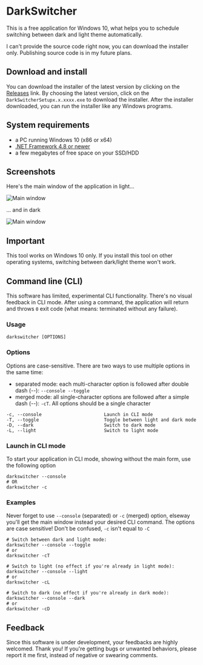 # DarkSwitcher
This is a free application for Windows 10, what helps you to schedule switching between dark and light theme automatically.

I can't provide the source code right now, you can download the installer only. Publishing source code is in my future plans.

## Download and install
You can download the installer of the latest version by clicking on the [Releases](https://github.com/iminet/darkswitcher/releases) link. By choosing the latest version, click on the `DarkSwitcherSetupx.x.xxxx.exe` to download the installer. After the installer downloaded, you can run the installer like any Windows programs.

## System requirements
- a PC running Windows 10 (x86 or x64)
- [.NET Framework 4.8 or newer](https://dotnet.microsoft.com/download/dotnet-framework)
- a few megabytes of free space on your SSD/HDD

## Screenshots
Here's the main window of the application in light...

![Main window](https://i.ibb.co/RN39Brx/darkswitcher-screenshot-1-0-7780.png)

... and in dark

![Main window](https://i.ibb.co/8df6c1f/darkswitcher-screenshot-dark-1-0-7780.png)

## Important
This tool works on Windows 10 only. If you install this tool on other operating systems, switching between dark/light theme won't work.

## Command line (CLI)
This software has limited, experimental CLI functionality. There's no visual feedback in CLI mode. After using a command, the application will return and throws `0` exit code (what means: terminated without any failure).

### Usage
```
darkswitcher [OPTIONS]
```

### Options
Options are case-sensitive. There are two ways to use multiple options in the same time:
- separated mode: each multi-character option is followed after double dash (--): `--console --toggle`
- merged mode: all single-character options are followed after a simple dash (--): `-cT`. All options should be a single character
```
-c, --console						Launch in CLI mode
-T, --toggle						Toggle between light and dark mode
-D, --dark							Switch to dark mode
-L, --light							Switch to light mode
```

### Launch in CLI mode
To start your application in CLI mode, showing without the main form, use the following option
```
darkswitcher --console
# OR
darkswitcher -c
```

### Examples
Never forget to use `--console` (separated) or `-c` (merged) option, elseway you'll get the main window instead your desired CLI command.
The options are case sensitive! Don't be confused, `-c` isn't equal to `-C`
```
# Switch between dark and light mode:
darkswitcher --console --toggle
# or
darkswitcher -cT

# Switch to light (no effect if you're already in light mode):
darkswitcher --console --light
# or
darkswitcher -cL

# Switch to dark (no effect if you're already in dark mode):
darkswitcher --console --dark
# or
darkswitcher -cD
```

## Feedback
Since this software is under development, your feedbacks are highly welcomed. Thank you! If you're getting bugs or unwanted behaviors, please report it me first, instead of negative or swearing comments.
